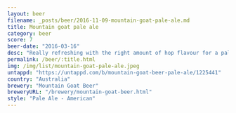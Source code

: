 ```yaml
---
layout: beer
filename: _posts/beer/2016-11-09-mountain-goat-pale-ale.md
title: Mountain goat pale ale
category: beer
score: 7
beer-date: "2016-03-16"
desc: "Really refreshing with the right amount of hop flavour for a pale ale"
permalink: /beer/:title.html
img: /img/list/mountain-goat-pale-ale.jpeg
untappd: "https://untappd.com/b/mountain-goat-beer-pale-ale/1225441"
country: "Australia"
brewery: "Mountain Goat Beer"
breweryURL: "/brewery/mountain-goat-beer.html"
style: "Pale Ale - American"
---
```

